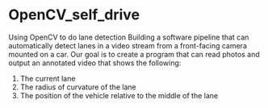 # OpenCV_self_drive
Using OpenCV to do lane detection 
Building a software pipeline that can automatically detect lanes in a video stream from a front-facing camera mounted on a car.
Our goal is to create a program that can read photos and output an annotated video that shows the following:
1. The current lane
2. The radius of curvature of the lane
3. The position of the vehicle relative to the middle of the lane

